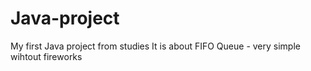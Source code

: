# Java-project
My first Java project from studies
It is about FIFO Queue - very simple wihtout fireworks
